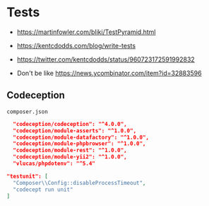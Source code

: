 # Tests

- https://martinfowler.com/bliki/TestPyramid.html
- https://kentcdodds.com/blog/write-tests
- https://twitter.com/kentcdodds/status/960723172591992832

- Don't be like https://news.ycombinator.com/item?id=32883596

## Codeception

`composer.json`

```json
  "codeception/codeception": "^4.0.0",
  "codeception/module-asserts": "^1.0.0",
  "codeception/module-datafactory": "^1.0.0",
  "codeception/module-phpbrowser": "^1.0.0",
  "codeception/module-rest": "^1.0.0",
  "codeception/module-yii2": "^1.0.0",
  "vlucas/phpdotenv": "^5.4"
```

```json
"testunit": [
  "Composer\\Config::disableProcessTimeout",
  "codecept run unit"
]
```
